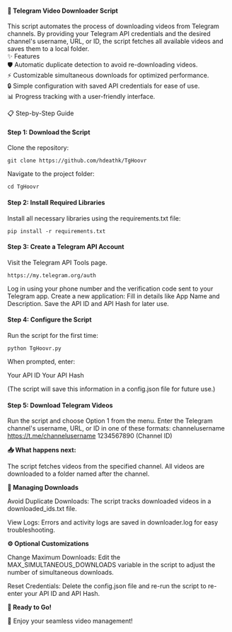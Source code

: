 #### **🎥 Telegram Video Downloader Script**

This script automates the process of downloading videos from Telegram channels. By providing your Telegram API credentials and the desired channel's username, URL, or ID, the script fetches all available videos and saves them to a local folder.  
    ✨ Features  
    🛡️ Automatic duplicate detection to avoid re-downloading videos.  
    ⚡ Customizable simultaneous downloads for optimized performance.  
    🔒 Simple configuration with saved API credentials for ease of use.  
    📊 Progress tracking with a user-friendly interface.  

📋 Step-by-Step Guide


#### **Step 1: Download the Script**

Clone the repository:

    git clone https://github.com/hdeathk/TgHoovr

Navigate to the project folder:

    cd TgHoovr



#### **Step 2: Install Required Libraries**

Install all necessary libraries using the requirements.txt file:

    pip install -r requirements.txt



#### **Step 3: Create a Telegram API Account**

Visit the Telegram API Tools page.
                
    https://my.telegram.org/auth

   Log in using your phone number and the verification code sent to your Telegram app.
   Create a new application:
        Fill in details like App Name and Description.
        Save the API ID and API Hash for later use.

#### **Step 4: Configure the Script**

Run the script for the first time:

    python TgHoovr.py

When prompted, enter:

Your API ID
Your API Hash

(The script will save this information in a config.json file for future use.)

#### **Step 5: Download Telegram Videos**

Run the script and choose Option 1 from the menu.
Enter the Telegram channel's username, URL, or ID in one of these formats:
        channelusername
        https://t.me/channelusername
        1234567890 (Channel ID)

**📥 What happens next:**

The script fetches videos from the specified channel.
All videos are downloaded to a folder named after the channel.

**🔧 Managing Downloads**

Avoid Duplicate Downloads:
The script tracks downloaded videos in a downloaded_ids.txt file.

View Logs:
Errors and activity logs are saved in downloader.log for easy troubleshooting.

**⚙️ Optional Customizations**

Change Maximum Downloads:
Edit the MAX_SIMULTANEOUS_DOWNLOADS variable in the script to adjust the number of simultaneous downloads.

Reset Credentials:
Delete the config.json file and re-run the script to re-enter your API ID and API Hash.

**🚀 Ready to Go!**

🎉 Enjoy your seamless video management!
